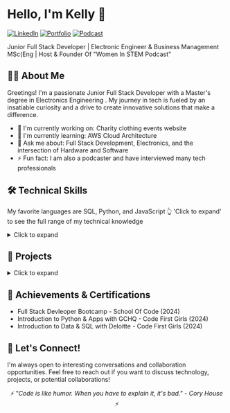 # Hello, I'm Kelly 👋
  [![LinkedIn](https://img.shields.io/badge/-LinkedIn-0077B5?style=for-the-badge&logo=LinkedIn&logoColor=white)](https://www.linkedin.com/in/kelly-ann-shungu/)
  [![Portfolio](https://img.shields.io/badge/-Portfolio-000000?style=for-the-badge&logo=About.me&logoColor=white)](Your_Portfolio_URL)
  [![Podcast](https://img.shields.io/badge/-Podcast-8A2BE2?style=for-the-badge&logo=Podcast&logoColor=white)](https://rss.com/podcasts/womeninstem/)

  Junior Full Stack Developer | Electronic Engineer & Business Management MSc(Eng | Host & Founder Of "Women In STEM Podcast" 
</div>

## 👨‍💻 About Me

Greetings! I'm a passionate Junior Full Stack Developer with a Master's degree in Electronics Engineering . My journey in tech is fueled by an insatiable curiosity and a drive to create innovative solutions that make a difference.

- 🔭 I'm currently working on: Charity clothing events website  
- 🌱 I'm currently learning: AWS Cloud Architecture
- 💬 Ask me about: Full Stack Development, Electronics, and the intersection of Hardware and Software
- ⚡ Fun fact: I am also a podcaster and have interviewed many tech professionals 

## 🛠️ Technical Skills
My favorite languages are SQL, Python, and JavaScript 👆 'Click to expand' to see the full range of my technical knowledge 

<details>
<summary>Click to expand</summary>

### Languages
![JavaScript](https://img.shields.io/badge/-JavaScript-F7DF1E?style=flat-square&logo=javascript&logoColor=black)
![Python](https://img.shields.io/badge/-Python-3776AB?style=flat-square&logo=Python&logoColor=white)
![TypeScript](https://img.shields.io/badge/-TypeScript-3178C6?style=flat-square&logo=TypeScript&logoColor=white)
![HTML5](https://img.shields.io/badge/-HTML5-E34F26?style=flat-square&logo=html5&logoColor=white)
![CSS3](https://img.shields.io/badge/-CSS3-1572B6?style=flat-square&logo=css3&logoColor=white)

### Front-End
![React](https://img.shields.io/badge/-React-61DAFB?style=flat-square&logo=react&logoColor=black)
![Next.js](https://img.shields.io/badge/-Next.js-000000?style=flat-square&logo=Next.js&logoColor=white)
![Vite](https://img.shields.io/badge/-Vite-646CFF?style=flat-square&logo=Vite&logoColor=white)
![Vercel](https://img.shields.io/badge/-Vercel-000000?style=flat-square&logo=Vercel&logoColor=white)
![Bootstrap](https://img.shields.io/badge/-Bootstrap-7952B3?style=flat-square&logo=Bootstrap&logoColor=white)
![Tailwind CSS](https://img.shields.io/badge/-Tailwind_CSS-38B2AC?style=flat-square&logo=Tailwind-CSS&logoColor=white)

### Back-End
![Node.js](https://img.shields.io/badge/-Node.js-339933?style=flat-square&logo=Node.js&logoColor=white)
![Express](https://img.shields.io/badge/-Express-000000?style=flat-square&logo=Express&logoColor=white)
![SQL](https://img.shields.io/badge/-SQL-4479A1?style=flat-square&logo=MySQL&logoColor=white)
![AWS](https://img.shields.io/badge/-AWS-232F3E?style=flat-square&logo=Amazon-AWS&logoColor=white)
![REST APIs](https://img.shields.io/badge/-REST_APIs-009688?style=flat-square&logo=fastapi&logoColor=white)
![Supabase](https://img.shields.io/badge/-Supabase-3ECF8E?style=flat-square&logo=Supabase&logoColor=white)

### Testing
![Unit Testing](https://img.shields.io/badge/-Unit_Testing-4CAF50?style=flat-square&logo=checkmarx&logoColor=white)
![Playwright](https://img.shields.io/badge/-Playwright-45ba4b?style=flat-square&logo=Playwright&logoColor=white)
![Vitest](https://img.shields.io/badge/-Vitest-6E9F18?style=flat-square&logo=Vitest&logoColor=white)
![Jest](https://img.shields.io/badge/-Jest-C21325?style=flat-square&logo=Jest&logoColor=white)

### Design
![UX](https://img.shields.io/badge/-UX-FF61F6?style=flat-square&logo=Adobe-XD&logoColor=white)
![UI](https://img.shields.io/badge/-UI-0081CB?style=flat-square&logo=Material-UI&logoColor=white)
![Figma](https://img.shields.io/badge/-Figma-F24E1E?style=flat-square&logo=Figma&logoColor=white)

### DevOps
![Git](https://img.shields.io/badge/-Git-F05032?style=flat-square&logo=Git&logoColor=white)
![GitHub Actions](https://img.shields.io/badge/-GitHub_Actions-2088FF?style=flat-square&logo=GitHub-Actions&logoColor=white)
![CI/CD](https://img.shields.io/badge/-CI/CD-4A154B?style=flat-square&logo=CircleCI&logoColor=white)

</details>

## 🚀 Projects

<details>
<summary>Click to expand</summary>

### [Football Meet Up Website ]
- **Description**:A football meetup site for parents of children aged 7-12 to create and join events.
- **Tech Stack**: Next.js, React, GitHub CI/CD & Actions, Render, Prettier, and ESLint
- **GitHub**: (https://github.com/Kellytheengineer/Football-meetup-website)

### [AI Interview Prep Helper]
- **Description**: Brief description of the project
- **Tech Stack**: List of technologies used
- **GitHub**: [Link to GitHub repo]

### [Project Name 3]
- **Description**: Brief description of the project
- **Tech Stack**: List of technologies used
- **GitHub**: [Link to GitHub repo]

</details>

## 🌟 Achievements & Certifications
- Full Stack Devleoper Bootcamp - School Of Code (2024)
- Introduction to Python & Apps with GCHQ - Code First Girls (2024)
- Introduction to Data & SQL with Deloitte - Code First Girls (2024)

## 🤝 Let's Connect!
I'm always open to interesting conversations and collaboration opportunities. Feel free to reach out if you want to discuss technology, projects, or potential collaborations!

<div align="center">
  <i>⚡ "Code is like humor. When you have to explain it, it's bad." - Cory House ⚡</i>
</div>

